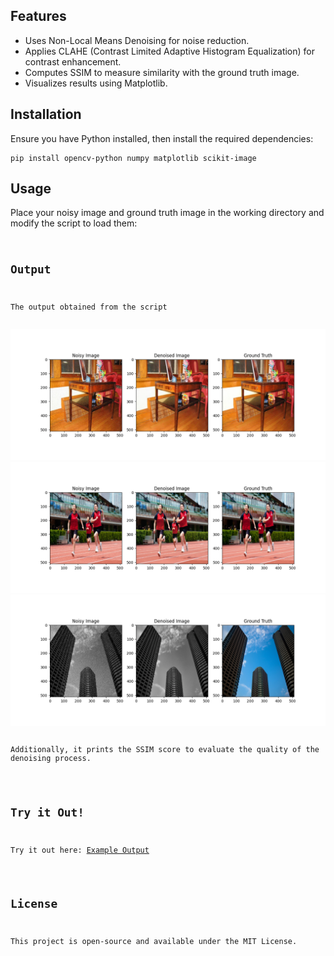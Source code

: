 <h2>Features</h2>
<ul>
    <li>Uses Non-Local Means Denoising for noise reduction.</li>
    <li>Applies CLAHE (Contrast Limited Adaptive Histogram Equalization) for contrast enhancement.</li>
    <li>Computes SSIM to measure similarity with the ground truth image.</li>
    <li>Visualizes results using Matplotlib.</li>
</ul>

<h2>Installation</h2>
<p>Ensure you have Python installed, then install the required dependencies:</p>
<pre><code>pip install opencv-python numpy matplotlib scikit-image</code></pre>

<h2>Usage</h2>
<p>Place your noisy image and ground truth image in the working directory and modify the script to load them:</p>
<pre><code>
<h2>Output</h2>
<p>The output obtained from the script</p>
<img src="/OutputImages/1.png" alt="1">
<img src="/OutputImages/2.png" alt="2">
<img src="/OutputImages/3.png" alt="3">

<p>Additionally, it prints the SSIM score to evaluate the quality of the denoising process.</p>

<h2>Try it Out!</h2>
<p>Try it out here: <a href="https://shivanshsingh.pythonanywhere.com/">Example Output</a></p>

<h2>License</h2>
<p>This project is open-source and available under the MIT License.</p>
